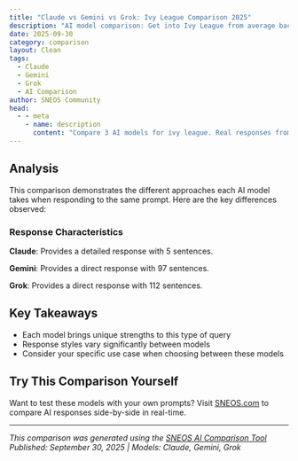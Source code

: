 ```yaml
---
title: "Claude vs Gemini vs Grok: Ivy League Comparison 2025"
description: "AI model comparison: Get into Ivy League from average background - application secrets..."
date: 2025-09-30
category: comparison
layout: Clean
tags:
  - Claude
  - Gemini
  - Grok
  - AI Comparison
author: SNEOS Community
head:
  - - meta
    - name: description
      content: "Compare 3 AI models for ivy league. Real responses from Claude, Gemini, Grok with detailed analysis."
---
```


<ChatComparison
  title="Claude vs Gemini vs Grok: Ivy League Comparison 2025"
  prompt="Get into Ivy League from average background - application secrets"
  :responses='{
    "Claude": "# Breaking Into Ivy League Schools: Strategies for Average-Background Students\n\n## The Reality Check First\nIvy League schools accept 3-10% of applicants, and many come from privileged backgrounds. However, these schools actively seek economic and geographic diversity, creating real opportunities for determined students from average circumstances.\n\n## Academic Excellence Foundations\n\n**GPA Strategy:**\n- Aim for 3.9\u002B unweighted GPA\n- Take the most rigorous courses available at your school\n- If your school doesn\u0027t offer many APs, supplement with dual enrollment or online courses\n- Show consistent upward trajectory if you had early struggles\n\n**Testing:**\n- Target SAT 1500\u002B or ACT 34\u002B\n- Use free prep resources: Khan Academy, library books, YouTube\n- Take practice tests under real conditions\n- Consider test-optional schools if scores don\u0027t reach target ranges\n\n## The \u0022Spike\u0022 Strategy\n\nInstead of being well-rounded, develop exceptional depth in 1-2 areas:\n\n**Academic Spikes:**\n- Win regional/state academic competitions\n- Conduct independent research (reach out to local university professors)\n- Create impressive projects in your field of interest\n- Self-study advanced topics beyond your curriculum\n\n**Extracurricular Spikes:**\n- Start a nonprofit or social enterprise\n- Launch a business\n- Create content that gains significant following\n- Lead major community initiatives\n\n## Application Secrets\n\n**Essays That Stand Out:**\n- Don\u0027t write about obvious hardships unless you have unique insight\n- Focus on intellectual curiosity and growth\n- Show genuine passion, not what you think they want to hear\n- Use specific details and stories, not generic statements\n- Have multiple people review and edit\n\n**Letters of Recommendation:**\n- Build genuine relationships with 2-3 teachers/mentors\n- Provide them with a \u0022brag sheet\u0022 of your accomplishments\n- Choose recommenders who know your character and potential\n- Give them plenty of advance notice (2\u002B months)\n\n**Demonstrated Interest:**\n- Attend virtual info sessions\n- Connect with admissions officers at college fairs\n- Reach out to current students or alumni for informational interviews\n- Apply Early Decision if you have a clear top choice\n\n## Overcoming Average Background Disadvantages\n\n**Financial Strategy:**\n- Apply for fee waivers\n- Research schools with the best need-based aid\n- Don\u0027t let costs deter applications - Ivies often have generous aid\n\n**Access Strategy:**\n- Use free college counseling resources (local nonprofits, online platforms)\n- Join programs like QuestBridge if you qualify\n- Attend free college prep programs in your area\n\n**Experience Strategy:**\n- Create your own opportunities if they don\u0027t exist\n- Use free online courses (Coursera, edX) to explore interests\n- Volunteer strategically to build leadership experience\n- Start clubs at school if interesting ones don\u0027t exist\n\n## The Numbers Game\n\n**Apply Broadly:**\n- Don\u0027t just apply to all 8 Ivies\n- Include \u0022Ivy-equivalent\u0022 schools (Stanford, MIT, etc.)\n- Add excellent schools with higher acceptance rates\n- Have solid safety schools you\u0027d genuinely attend\n\n**Early Applications:**\n- Use Early Decision strategically for your top choice\n- Early Action for schools that offer it\n- Don\u0027t waste early applications on schools you\u0027re not excited about\n\n## Often-Overlooked Advantages\n\n**Geographic Diversity:**\n- Being from an underrepresented state helps\n- Rural students often have advantages over suburban applicants\n\n**First-Generation College:**\n- Highlight this status - it\u0027s a significant hook\n- Emphasize your family\u0027s story and your motivation\n\n**Unique Perspectives:**\n- Work experience (if you had jobs)\n- Family responsibilities\n- Cultural background\n- Unconventional interests or experiences\n\n## Timeline for Success\n\n**Freshman/Sophomore Year:**\n- Focus on grades and finding your passions\n- Begin building relationships with teachers\n- Start exploring extracurricular leadership\n\n**Junior Year:**\n- Take standardized tests\n- Begin college research\n- Develop your \u0022spike\u0022 activities\n- Start building college list\n\n**Senior Year:**\n- Perfect applications over summer\n- Apply early where strategic\n- Continue senior year excellence\n- Apply for financial aid early\n\n## Red Flags to Avoid\n\n- Cookie-cutter applications that could belong to anyone\n- Obvious resume padding\n- Essays about winning the big game or mission trips\n- Applying only to reaches\n- Waiting until senior year to start preparing\n\n## The Bottom Line\n\nSuccess comes from starting early, working strategically, and showcasing genuine intellectual curiosity and leadership potential. While background matters,",
    "Gemini": "Okay, let\u0027s break down how someone from an \u0022average\u0022 background (which I\u0027ll assume means typical high school, solid grades, decent extracurriculars, but no major advantages or connections) can maximize their chances of getting into an Ivy League school. It\u0027s a challenging but achievable goal.\n\n**Understanding the Challenge**\n\n*   **Highly Competitive:** Ivy League schools have incredibly low acceptance rates (often under 10%). They\u0027re looking for exceptional candidates.\n*   **Holistic Review:** They don\u0027t just look at grades and test scores. They want to see who you are as a person, your potential, your impact, and your fit for their institution.\n*   **Privilege Awareness:**  Admissions committees are aware of the advantages that some students have.  They are *actively* looking for students who have overcome challenges and demonstrated exceptional qualities despite limited resources.\n\n**Key Application Strategies:  Turning \u0022Average\u0022 into \u0022Exceptional\u0022**\n\nThe goal is to craft a narrative that showcases your potential, passion, and resilience, highlighting what makes you unique.\n\n**1.  Academics:  Exceed Expectations (Within Your Context)**\n\n*   **Grades:**  Aim for the highest GPA possible within your school\u0027s grading system.  If your school is not known for grade inflation, a high GPA will be even more impressive.\n*   **Course Rigor:**  Take the most challenging courses available to you (AP, IB, honors, dual enrollment) and excel in them.  Show you\u0027re willing to push yourself.\n*   **Standardized Tests:**  If your school requires or recommends them, prepare thoroughly for the SAT or ACT.  Aim for scores in the top percentiles for your target schools.\n    *   *Note:* Test-optional policies exist.  Consider carefully whether your scores *strengthen* or *weaken* your application. If your scores are below the average for admitted students, consider applying test-optional if possible.\n*   **Demonstrate Intellectual Curiosity:**  Go beyond the curriculum. Read widely, explore online courses (Coursera, edX, Khan Academy), attend lectures, and engage in independent research projects.\n\n**2.  Extracurricular Activities: Depth Over Breadth**\n\n*   **Focus and Commitment:**  Don\u0027t spread yourself too thin.  Choose 2-3 activities that you are genuinely passionate about and dedicate significant time and effort to them.  Leadership roles are a plus, but demonstrated impact is even better.\n*   **Impact and Initiative:**  Focus on making a tangible difference.  Examples:\n    *   *Start a club or organization:*  Identify a need in your school or community and create a solution.\n    *   *Lead a project:*  Organize a fundraiser, a community service initiative, or an awareness campaign.\n    *   *Solve a problem:*  Develop a new app, create a website, or invent a solution to a local challenge.\n*   **Show Growth:**  Demonstrate how you have developed your skills, knowledge, and character through your extracurriculars.  Reflect on the challenges you faced and how you overcame them.\n*   **Uniqueness:** Don\u0027t just do what everyone else is doing. Look for opportunities to stand out. Consider activities that align with your interests but are not common. For example, learning a unique skill or hobby.\n*   **Summer Activities:**  Use your summers productively.  Consider internships, research programs, volunteer work, or travel experiences that align with your interests.  Even a meaningful summer job can demonstrate responsibility and work ethic.\n\n**3.  Essays:  Tell Your Story Authentically**\n\n*   **The Personal Essay:**  This is your chance to shine.  Write about something that is deeply meaningful to you, and that reveals your character, values, and aspirations.  Focus on a specific experience or challenge and how it shaped you.\n    *   **Authenticity is Key:**  Don\u0027t try to be someone you\u0027re not.  Be honest, vulnerable, and genuine.\n    *   **Show, Don\u0027t Tell:**  Use vivid language, concrete details, and compelling anecdotes to bring your story to life.\n    *   **Reflection:**  Don\u0027t just describe what happened; reflect on what you learned and how it changed you.\n    *   **Connect to the University:** Subtly show how your experiences and aspirations align with the university\u0027s values and mission. Why *this* school?\n*   **Supplemental Essays:**  These essays are just as important as the personal essay.  Carefully answer the prompts and demonstrate your knowledge of the university and your reasons for wanting to attend.\n*   **Get Feedback:**  Have teachers, counselors, and trusted adults review your essays and provide constructive criticism.\n\n**4.  Letters of Recommendation: Cultivate Strong Relationships**\n\n*   **Choose Wisely:**  Select teachers and counselors who know you well and can speak to your strengths, character, and potential.  Ideally, they should have seen you grow and overcome challenges.\n*   **Provide Information:**  Give your recommenders plenty of time to write their letters. Provide them with a detailed resume, a copy of your personal essay, and specific information about your goals and aspirations.\n*   **Request Specific Examples:**  Ask your recommenders to provide specific examples of your work, your contributions in class, and your interactions with others.\n\n**5.  Demonstrate Interest:**\n\n*   **Visit the Campus (If Possible):**  A campus visit shows genuine interest. Attend information sessions, take a tour, and talk to current students.\n*   **Virtual Engagement:**  If you can\u0027t visit in person, attend virtual information sessions, webinars, and online events.\n*   **Engage with Alumni:**  If possible, connect with alumni from your high school or community who attended your target schools. Ask them about their experiences and advice.\n*   **Follow the University on Social Media:**  Stay up-to-date on university news, events, and initiatives.\n\n**6.  Addressing the \u0022Average Background\u0022 Challenge Directly**\n\n*   **Highlight your challenges:**  Don\u0027t be afraid to talk about the obstacles you\u0027ve overcome due to your background.  Did you have limited access to resources? Did you have to work to support your family?  Did you face discrimination or prejudice?  Explain how these challenges shaped you and motivated you to succeed.\n*   **Focus on resilience:**  Show how you bounced back from setbacks and learned from your mistakes.  Demonstrate your grit, determination, and perseverance.\n*   **Emphasize your unique perspective:**  Your background has given you a unique perspective on the world.  Share your insights and demonstrate how you will contribute to the diversity of the student body.\n*   **Connect with programs specifically for underrepresented students:** Many Ivies have programs, scholarships, and initiatives aimed at supporting students from disadvantaged backgrounds. Actively look for and apply to these programs. They often provide additional support and mentoring.\n\n**7. Important Mindset Shifts:**\n\n*   **Focus on What You *Can* Control:** You can\u0027t change your background, but you can control your effort, your attitude, and the choices you make.\n*   **Believe in Yourself:**  Don\u0027t let self-doubt hold you back.  You are capable of achieving great things.\n*   **Be Persistent:**  The college application process can be challenging and discouraging.  Don\u0027t give up.\n*   **Find Mentors and Support:**  Seek out teachers, counselors, alumni, or community leaders who can provide guidance and support.\n*   **Apply Broadly:**  Don\u0027t put all your eggs in one basket.  Apply to a range of colleges, including less selective schools.  This will increase your chances of getting into a great school.\n*   **Remember Your Worth:** Admission to an Ivy League is *not* the only path to success and happiness. There are many other excellent colleges and universities that can provide you with a great education and help you achieve your goals.\n\n**In summary, getting into an Ivy League from an \u0022average\u0022 background requires:**\n\n*   **Exceptional Academics:** Push yourself to excel in challenging courses.\n*   **Meaningful Extracurriculars:** Focus on depth, impact, and initiative.\n*   **Authentic and Compelling Essays:** Tell your story with honesty and vulnerability.\n*   **Strong Letters of Recommendation:** Cultivate relationships with teachers and counselors.\n*   **Demonstrated Interest:** Show that you are genuinely interested in the university.\n*   **Resilience and Perseverance:** Overcome challenges and never give up on your dreams.\n\nIt\u0027s a long and challenging process, but with hard work, dedication, and a strategic approach, it is possible to achieve your goal. Good luck!\n",
    "Grok": "Getting into an Ivy League school from an average background is challenging but absolutely possible with the right approach, dedication, and strategy. Ivy League schools\u2014Harvard, Yale, Princeton, Columbia, Brown, Dartmouth, Cornell, and the University of Pennsylvania\u2014look for exceptional students who stand out academically, personally, and extracurricularly. Below are actionable tips and \u0022application secrets\u0022 to boost your chances, even if you don\u2019t come from a privileged or extraordinary background.\n\n---\n\n### 1. Understand What Ivy League Schools Look For\nIvy League admissions are holistic, meaning they evaluate the whole person, not just grades or test scores. They seek:\n- **Academic Excellence**: Top grades (preferably in rigorous courses like AP/IB) and strong standardized test scores (SAT/ACT).\n- **Unique Personal Story**: A compelling narrative that shows who you are, your background, challenges, and growth.\n- **Extracurricular Impact**: Leadership, passion, and depth in activities outside academics.\n- **Intellectual Curiosity**: Genuine interest in learning and exploration beyond the classroom.\n- **Fit**: Alignment with the school\u2019s values, culture, and mission (each Ivy has a distinct personality).\n\nAs someone from an average background, your story of resilience, determination, or overcoming obstacles can be a strength if framed effectively.\n\n---\n\n### 2. Build a Strong Academic Foundation\n- **Maximize Your GPA**: Aim for a GPA in the top 5-10% of your class. If your school doesn\u2019t offer many advanced courses, take initiative by enrolling in online AP/IB courses (e.g., through edX or Coursera) or dual-enrollment programs at a local community college.\n- **Take Rigorous Courses**: Ivy League schools prefer students who challenge themselves. If your high school offers AP, IB, or honors classes, take as many as you can handle without sacrificing grades.\n- **Excel in Standardized Tests**: Aim for SAT scores above 1450 or ACT scores above 32 (ideally 1500\u002B or 34\u002B for the most competitive Ivies like Harvard and Yale). If testing isn\u2019t your strength, practice rigorously using free resources like Khan Academy or affordable prep books. Some schools are test-optional post-COVID, but a strong score can still set you apart.\n\n*Secret Tip*: If your school lacks resources, reach out to counselors, teachers, or local nonprofits for free tutoring or test prep materials. Show initiative in overcoming barriers.\n\n---\n\n### 3. Craft a Compelling Personal Narrative\n- **Leverage Your Background**: Coming from an average or challenging background isn\u2019t a disadvantage\u2014it\u2019s a unique angle. Highlight how your circumstances shaped your values, work ethic, or goals. For example, if you worked a part-time job to support your family, tie it to lessons in responsibility and perseverance.\n- **Write Powerful Essays**: The personal statement and supplemental essays are your chance to stand out. Focus on authenticity\u2014don\u2019t try to sound like someone you\u2019re not. Share a specific story that reveals your character, growth, or a defining moment. Avoid clich\u00E9s like \u201CI want to change the world\u201D without concrete examples.\n- **Get Feedback**: Ask trusted teachers, mentors, or peers to review your essays. If possible, seek guidance from free college prep programs like QuestBridge or local nonprofits.\n\n*Secret Tip*: Research each Ivy\u2019s supplemental essay prompts early (they\u2019re often released in summer). Tailor your responses to show why you\u2019re a perfect fit for that specific school, referencing their programs, values, or culture.\n\n---\n\n### 4. Stand Out Through Extracurriculars\n- **Focus on Depth, Not Breadth**: Ivies don\u2019t want a laundry list of activities. Choose 2-3 areas where you can demonstrate passion and leadership over time (e.g., starting a club, leading a community project, or excelling in a sport).\n- **Show Impact**: Highlight tangible outcomes of your involvement\u2014did you raise funds, mentor others, or create change in your community? Even small-scale initiatives (e.g., organizing a neighborhood cleanup) matter if they show initiative.\n- **Be Resourceful**: If your school lacks clubs or opportunities, create your own projects. For example, start an online blog, volunteer remotely, or join free national competitions in your area of interest (e.g., science fairs, writing contests).\n\n*Secret Tip*: Look for free or low-cost extracurricular programs online, like the National History Day competition, STEM challenges through NASA, or virtual volunteer opportunities. These can level the playing field if you lack local resources.\n\n---\n\n### 5. Secure Strong Letters of Recommendation\n- **Build Relationships**: Connect with teachers, counselors, or mentors early in high school. Participate actively in class, ask thoughtful questions, and seek their advice so they know you well enough to write a detailed, personal letter.\n- **Choose Wisely**: Pick recommenders who can speak to your character, work ethic, and growth\u2014not just someone who gave you an A. If you\u2019ve had a significant non-academic mentor (e.g., a coach or boss), their perspective can add depth.\n- **Provide Context**: Give your recommenders a \u201Cbrag sheet\u201D summarizing your achievements, challenges, and goals to help them write a more compelling letter.\n\n*Secret Tip*: If possible, waive your right to view the letters (most applications ask this). It signals to admissions officers that the recommendations are candid and authentic.\n\n---\n\n### 6. Apply Strategically\n- **Research Each School**: Each Ivy has a unique vibe and admissions priorities. For example, Brown emphasizes creativity and independence (via its Open Curriculum), while Princeton focuses on research and service. Tailor your application to match their values.\n- **Consider Less Competitive Ivies**: While all Ivies are selective, some (like Cornell and Dartmouth) have slightly higher acceptance rates than Harvard or Yale. Apply to a mix of \u201Creach\u201D and \u201Ctarget\u201D Ivies.\n- **Early Decision (ED) or Early Action (EA)**: Applying ED (binding) or EA (non-binding) can increase your odds at some schools (e.g., Harvard\u2019s EA or Yale\u2019s SCEA). However, only apply ED if you\u2019re 100% committed to attending and can afford it (or have financial aid secured).\n- **Financial Aid**: Ivies are need-blind for domestic applicants and offer generous aid. Use net price calculators on their websites to estimate costs, and don\u2019t let sticker prices deter you.\n\n*Secret Tip*: Look into programs like QuestBridge, which partners with Ivies to provide full scholarships for high-achieving, low-income students. Apply as a National College Match candidate if eligible.\n\n---\n\n### 7. Demonstrate Intellectual Curiosity\n- **Pursue Passion Projects**: Show your love for learning beyond grades. For example, read books related to your intended major, start a podcast, or conduct independent research (even if it\u2019s just a deep dive into a topic you love).\n- **Take Free Online Courses**: Platforms like Coursera, edX, and MIT OpenCourseWare offer free classes from top universities. Mention these in your application to show initiative.\n- **Engage in Competitions**: Participate in academic competitions (e.g., Math Olympiad, Model UN, or essay contests) to highlight your skills.\n\n*Secret Tip*: Tie your curiosity to your future goals in your essays. For example, if you taught yourself coding via free YouTube tutorials, explain how this inspired your dream to study computer science and solve real-world problems.\n\n---\n\n### 8. Address Weaknesses Head-On\n- **Explain Gaps or Struggles**: If your grades dipped due to personal challenges (e.g., family issues, health problems), use the \u201CAdditional Information\u201D section of the application to provide context without making excuses.\n- **Show Growth**: Highlight how you overcame obstacles and what you learned. Admissions officers value resilience.\n- **Don\u2019t Compare Yourself**: Focus on your own journey rather than feeling inferior to peers with more resources. Ivies want diverse perspectives, and your \u201Caverage\u201D background can be an asset.\n\n*Secret Tip*: If your school\u2019s resources limited your opportunities, mention this briefly in your application to contextualize your achievements. Admissions officers understand not everyone has access to elite programs or expensive prep.\n\n---\n\n### 9. Network and Seek Support\n- **Reach Out to Admissions Officers**: Attend virtual info sessions or college fairs and ask thoughtful questions. This shows genuine interest and helps you stand out (some schools track \u201Cdemonstrated interest\u201D).\n- **Find Mentors**: Connect with older students, alumni, or teachers who can guide you through the process. Platforms like CollegeVine offer free peer advice.\n- **Join Free Programs**: Organizations like Upward Bound, TRIO, or local nonprofits provide free college counseling, essay help, and test prep for students from average or underserved backgrounds.\n\n*Secret Tip*: Follow Ivy League schools on social media or subscribe to their newsletters to stay updated on application tips, deadlines, and virtual events.\n\n---\n\n### 10. Stay Resilient and Realistic\n- **Manage Expectations**: Ivy League acceptance rates are extremely low (3-7% for most). Even with a stellar application, rejection is common due to the sheer volume of qualified applicants. Have strong backup schools (state universities, liberal arts colleges) where you\u2019d also thrive.\n- **Keep Perspective**: Admission isn\u2019t a reflection of your worth. Many successful people didn\u2019t attend Ivies, and you can achieve your goals regardless of where you go.\n- **Reapply if Needed**: If you\u2019re not accepted as a freshman, consider transfer admissions after a year at another college. Ivies often accept transfers who\u2019ve proven themselves academically elsewhere.\n\n*Secret Tip*: If rejected, politely ask for feedback from admissions (though they may not always provide it). Use this to strengthen future applications or appeals.\n\n---\n\n### Final Thoughts\nGetting into an Ivy League school from an average background requires grit, strategic planning, and a willingness to go beyond your circumstances. Start early (ideally in 9th or 10th grade) to build your profile, and focus on authenticity\u2014admissions officers can"
  }'
  published-date="13:28"
/>

## Analysis

This comparison demonstrates the different approaches each AI model takes when responding to the same prompt. Here are the key differences observed:

### Response Characteristics

**Claude**: Provides a detailed response with 5 sentences. 

**Gemini**: Provides a direct response with 97 sentences. 

**Grok**: Provides a direct response with 112 sentences. 

## Key Takeaways

- Each model brings unique strengths to this type of query
- Response styles vary significantly between models
- Consider your specific use case when choosing between these models

## Try This Comparison Yourself

Want to test these models with your own prompts? Visit [SNEOS.com](https://sneos.com) to compare AI responses side-by-side in real-time.

---

*This comparison was generated using the [SNEOS AI Comparison Tool](https://sneos.com)*
*Published: September 30, 2025 | Models: Claude, Gemini, Grok*
